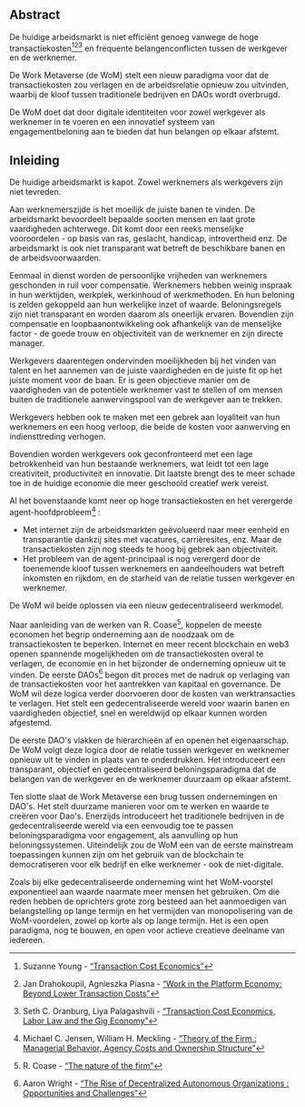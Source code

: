 

## Abstract

De huidige arbeidsmarkt is niet efficiënt genoeg vanwege de hoge transactiekosten[^1][^2][^3] en frequente belangenconflicten tussen de werkgever en de werknemer.

De Work Metaverse (de WoM) stelt een nieuw paradigma voor dat de transactiekosten zou verlagen en de arbeidsrelatie opnieuw zou uitvinden, waarbij de kloof tussen traditionele bedrijven en DAOs wordt overbrugd.

De WoM doet dat door digitale identiteiten voor zowel werkgever als werknemer in te voeren en een innovatief systeem van engagementbeloning aan te bieden dat hun belangen op elkaar afstemt.

## Inleiding

De huidige arbeidsmarkt is kapot. Zowel werknemers als werkgevers zijn niet tevreden.

Aan werknemerszijde is het moeilijk de juiste banen te vinden. De arbeidsmarkt bevoordeelt bepaalde soorten mensen en laat grote vaardigheden achterwege. Dit komt door een reeks menselijke vooroordelen - op basis van ras, geslacht, handicap, introvertheid enz. De arbeidsmarkt is ook niet transparant wat betreft de beschikbare banen en de arbeidsvoorwaarden.

Eenmaal in dienst worden de persoonlijke vrijheden van werknemers geschonden in ruil voor compensatie. Werknemers hebben weinig inspraak in hun werktijden, werkplek, werkinhoud of werkmethoden. En hun beloning is zelden gekoppeld aan hun werkelijke inzet of waarde. Beloningsregels zijn niet transparant en worden daarom als oneerlijk ervaren. Bovendien zijn compensatie en loopbaanontwikkeling ook afhankelijk van de menselijke factor - de goede trouw en objectiviteit van de werknemer en zijn directe manager.

Werkgevers daarentegen ondervinden moeilijkheden bij het vinden van talent en het aannemen van de juiste vaardigheden en de juiste fit op het juiste moment voor de baan. Er is geen objectieve manier om de vaardigheden van de potentiële werknemer vast te stellen of om mensen buiten de traditionele aanwervingspool van de werkgever aan te trekken.

Werkgevers hebben ook te maken met een gebrek aan loyaliteit van hun werknemers en een hoog verloop, die beide de kosten voor aanwerving en indiensttreding verhogen.

Bovendien worden werkgevers ook geconfronteerd met een lage betrokkenheid van hun bestaande werknemers, wat leidt tot een lage creativiteit, productiviteit en innovatie. Dit laatste brengt des te meer schade toe in de huidige economie die meer geschoold creatief werk vereist.

Al het bovenstaande komt neer op hoge transactiekosten en het verergerde agent-hoofdprobleem[^4] :

- Met internet zijn de arbeidsmarkten geëvolueerd naar meer eenheid en transparantie dankzij sites met vacatures, carrièresites, enz. Maar de transactiekosten zijn nog steeds te hoog bij gebrek aan objectiviteit.
- Het probleem van de agent-principaal is nog verergerd door de toenemende kloof tussen werknemers en aandeelhouders wat betreft inkomsten en rijkdom, en de starheid van de relatie tussen werkgever en werknemer.

De WoM wil beide oplossen via een nieuw gedecentraliseerd werkmodel.

Naar aanleiding van de werken van R. Coase[^5], koppelen de meeste economen het begrip onderneming aan de noodzaak om de transactiekosten te beperken. Internet en meer recent blockchain en web3 openen spannende mogelijkheden om de transactiekosten overal te verlagen, de economie en in het bijzonder de onderneming opnieuw uit te vinden. De eerste DAOs[^6] begon dit proces met de nadruk op verlaging van de transactiekosten voor het aantrekken van kapitaal en governance. De WoM wil deze logica verder doorvoeren door de kosten van werktransacties te verlagen. Het stelt een gedecentraliseerde wereld voor waarin banen en vaardigheden objectief, snel en wereldwijd op elkaar kunnen worden afgestemd.

De eerste DAO's vlakken de hiërarchieën af en openen het eigenaarschap. De WoM volgt deze logica door de relatie tussen werkgever en werknemer opnieuw uit te vinden in plaats van te onderdrukken. Het introduceert een transparant, objectief en gedecentraliseerd beloningsparadigma dat de belangen van de werkgever en de werknemer duurzaam op elkaar afstemt.

Ten slotte slaat de Work Metaverse een brug tussen ondernemingen en DAO's. Het stelt duurzame manieren voor om te werken en waarde te creëren voor Dao's. Enerzijds introduceert het traditionele bedrijven in de gedecentraliseerde wereld via een eenvoudig toe te passen beloningsparadigma voor engagement, als aanvulling op hun beloningssystemen. Uiteindelijk zou de WoM een van de eerste mainstream toepassingen kunnen zijn om het gebruik van de blockchain te democratiseren voor elk bedrijf en elke werknemer - ook de niet-digitale.

Zoals bij elke gedecentraliseerde onderneming wint het WoM-voorstel exponentieel aan waarde naarmate meer mensen het gebruiken. Om die reden hebben de oprichters grote zorg besteed aan het aanmoedigen van belangstelling op lange termijn en het vermijden van monopolisering van de WoM-voordelen, zowel op korte als op lange termijn. Het is een open paradigma, nog te bouwen, en open voor actieve creatieve deelname van iedereen.


[^1]: Suzanne Young - [“Transaction Cost Economics”](https://www.academia.edu/24703426/Transaction_Cost_Economics)
[^2]: Jan Drahokoupil, Agnieszka Piasna - [“Work in the Platform Economy: Beyond Lower Transaction Costs”](https://www.intereconomics.eu/contents/year/2017/number/6/article/work-in-the-platform-economy-beyond-lower-transaction-costs.html)
[^3]: Seth C. Oranburg, Liya Palagashvili - [“Transaction Cost Economics, Labor Law and the Gig Economy”](https://dsc.duq.edu/cgi/viewcontent.cgi?article=1115&context=law-faculty-scholarship)
[^4]: Michael C. Jensen, William H. Meckling - [“Theory of the Firm : Managerial Behavior, Agency Costs and Ownership Structure”](https://www.sfu.ca/~wainwrig/Econ400/jensen-meckling.pdf)
[^5]: R. Coase - [“The nature of the firm”](http://econdse.org/wp-content/uploads/2014/09/firm-coase.pdf)
[^6]: Aaron Wright - [“The Rise of Decentralized Autonomous Organizations : Opportunities and Challenges”](https://stanford-jblp.pubpub.org/pub/rise-of-daos/release/1)

